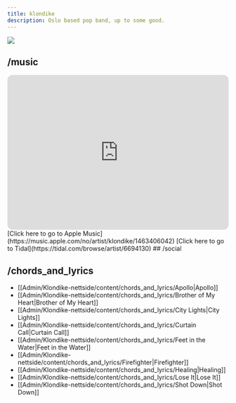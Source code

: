 ```yaml
---
title: klondike
description: Oslo based pop band, up to some good.
---
```


<img src="https://havn.blog/uploads/2024/fellesbilde-liggendeweb.webp">

## /music

<iframe style="border-radius:12px" src="https://open.spotify.com/embed/artist/4sMdfFU2LPV51Bi2ngyl1W?utm_source=generator" width="100%" height="352" frameBorder="0" allowfullscreen="" allow="autoplay; clipboard-write; encrypted-media; fullscreen; picture-in-picture" loading="lazy"></iframe>
[Click here to go to Apple Music](https://music.apple.com/no/artist/klondike/1463406042)
[Click here to go to Tidal](https://tidal.com/browse/artist/6694130)
## /social

## /chords_and_lyrics

- [[Admin/Klondike-nettside/content/chords_and_lyrics/Apollo|Apollo]]
- [[Admin/Klondike-nettside/content/chords_and_lyrics/Brother of My Heart|Brother of My Heart]]
- [[Admin/Klondike-nettside/content/chords_and_lyrics/City Lights|City Lights]]
- [[Admin/Klondike-nettside/content/chords_and_lyrics/Curtain Call|Curtain Call]]
- [[Admin/Klondike-nettside/content/chords_and_lyrics/Feet in the Water|Feet in the Water]]
- [[Admin/Klondike-nettside/content/chords_and_lyrics/Firefighter|Firefighter]]
- [[Admin/Klondike-nettside/content/chords_and_lyrics/Healing|Healing]]
- [[Admin/Klondike-nettside/content/chords_and_lyrics/Lose It|Lose It]]
- [[Admin/Klondike-nettside/content/chords_and_lyrics/Shot Down|Shot Down]]

